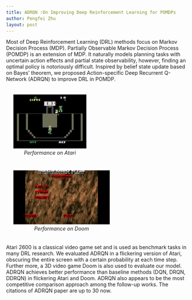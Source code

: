 ```yaml
---
title: ADRQN :On Improving Deep Reinforcement Learning for POMDPs
author: Pengfei Zhu
layout: post
---
```

<div class="container">
	<p>Most of Deep Reinforcement Learning (DRL) methods focus on Markov Decision Process (MDP). Partially Observable Markov Decision Process (POMDP) is an extension of MDP. It naturally models planning tasks with uncertain action effects and partial state observability, however, finding an optimal policy is notoriously difficult. Inspired by belief state update based on Bayes’ theorem, we proposed Action-specific Deep Recurrent Q-Network (ADRQN) to improve DRL in POMDP.</p>
</div>
<div style="float:left;border:solid 1px 000;margin:20px;text-align:center"><img src="/assets/images/research/atari.gif"><br><em>Performance on Atari</em></div>
<div style="float:left;border:solid 1px 000;margin:20px;text-align:center"><img src="/assets/images/research/doom.gif"><br><em>Performance on Doom</em></div>
<div style="float:none;clear:both;"></div>
<div class="container">
	<p>Atari 2600 is a classical video game set and is used as benchmark tasks in many DRL research. We evaluated ADRQN in a flickering version of Atari, obscuring the entire screen with a certain probability at each time step. Further more, a 3D video game Doom is also used to evaluate our model. ADRQN achieves better performance than baseline methods (DQN, DRQN, DDRQN) in flickering Atari and Doom. ADRQN also appears to be the most competitive comparison approach among the follow-up works. The citations of ADRQN paper are up to 30 now.</p>
</div>
